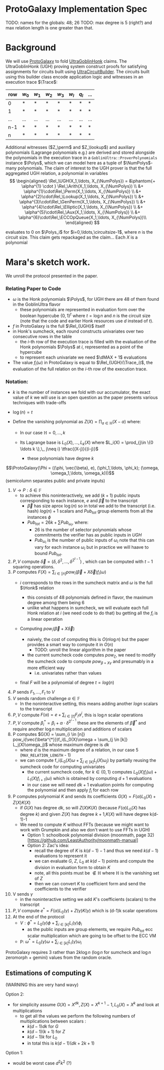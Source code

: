 # ProtoGalaxy Implementation Spec

$$
\newcommand{\MAX}{\text{MAX}}
\newcommand{\dMAX}{d_\MAX}
\newcommand{\circuitsize}{n}
\newcommand{\Rel}{\text{Rel}}
\newcommand{\UGH}{\text{UGH}}
\newcommand{\Arith}{\text{Arith}}
\newcommand{\Perm}{\text{Perm}}
\newcommand{\Lookup}{\text{Lookup}}
\newcommand{\GenPerm}{\text{GenPerm}}
\newcommand{\Aux}{\text{Aux}}
\newcommand{\Elliptic}{\text{Elliptic}}
\newcommand{\ECCOpQueue}{\text{ECCOpQueue}}
\newcommand{\perm}{\text{perm}}
\newcommand{\lookup}{\text{lookup}}
\newcommand{\Trace}{\text{Trace}}
\newcommand{\Polys}{\text{Polys}}
\newcommand{\NumPolys}{N_\Polys}
\newcommand{\ProtoGalaxy}{\text{ProtoGalaxy}}
\newcommand{\Honk}{\text{Honk}}
$$

TODO: names for the globals: 48; 26
TODO: max degree is 5 (right?) and max relation length is one greater than that.
# Background
We will use [ProtoGalaxy](https://eprint.iacr.org/archive/2023/1106/1690490682.pdf) to fold [UltraGoblinHonk](https://github.com/AztecProtocol/aztec-packages/blob/master/circuits/cpp/barretenberg/cpp/src/barretenberg/honk/flavor/goblin_ultra.hpp) claims. The UltraGoblinHonk (UGH) proving system construct proofs for satisfying assignments for circuits built using [UltraCircuitBuilder](https://github.com/AztecProtocol/aztec-packages/blob/master/circuits/cpp/barretenberg/cpp/src/barretenberg/proof_system/circuit_builder/ultra_circuit_builder.hpp). The circuits built using this builder class encode application logic and witnesses in an execution trace $\Trace$:

| row | $w_0$ | $w_1$ | $w_2$ | $w_3$ | $w_l$ | $q_l$ | ... |
|-----|-------|-------|-------|-------|-------|-------|-----|
| 0   | *     | *     | *     | *     | *     | *     | *   |
| 1   | *     | *     | *     | *     | *     | *     | *   |
| ... | ...   | ...   | ...   | ...   | ...   | ...   | ... |
| n-1 | *     | *     | *     | *     | *     | *     | *   |
| n   | *     | *     | *     | *     | *     | *     | *   |

Additional witnesses ($Z_\perm$ and $Z_\lookup$) and auxiliary polynomials (Lagrange polynomials e.g.) are derived and stored alongside the polynomials in the execution trace in a `GoblinUltra::ProverPolynomials` instance $\Polys$, which we can model here as a tuple of $\NumPolys$-many polynomials. The claim of interest to the UGH prover is that the full aggregated UGH relation, a polynomial in variables
$$
\begin{aligned}
\Rel_\UGH(X_1,\ldots, X_{\NumPolys}) = 
&\phantom{+ \alpha^{1} \cdot } \Rel_\Arith(X_1,\ldots, X_{\NumPolys}) \\
&+ \alpha^{1}\cdot\Rel_\Perm(X_1,\ldots, X_{\NumPolys}) \\
&+ \alpha^{2}\cdot\Rel_\Lookup(X_1,\ldots, X_{\NumPolys}) \\
&+ \alpha^{3}\cdot\Rel_\GenPerm(X_1,\ldots, X_{\NumPolys}) \\
&+ \alpha^{4}\cdot\Rel_\Elliptic(X_1,\ldots, X_{\NumPolys}) \\
&+ \alpha^{5}\cdot\Rel_\Aux(X_1,\ldots, X_{\NumPolys}) \\
&+ \alpha^{6}\cdot\Rel_\ECCOpQueue(X_1,\ldots, X_{\NumPolys})\\
\end{aligned}
$$

evaluates to 0 on $\Polys_i$ for $i=0,\ldots,\circuitsize-1$, where $n$ is the circuit size. This claim gets repackaged as the claim...
Each $X$ is a polynomial

# Mara's sketch work.

 We unroll the protocol presented in the paper.

 ### Relating Paper to Code
 * $\omega$ is the Honk polynomials $\Polys$, for UGH there are 48 of them found in the GoblinUltra flavor
    * these polynomials are represented in evaluation form over the boolean hypercube $\{0,1\}^t$ where $t = \log n$ and $n$ is the circuit size (note that the code and earlier Honk resources use $d$ instead of $t$).
 * $f$ in ProtoGalaxy is the full $\Rel_{UGH}$ itself
 * in Honk's sumcheck, each round constructs univariates over two consecutive rows in the table
    * the $i$-th row of the execution trace is filled with the evaluation of the Honk polynomials $\Polys$ at $i$, represented as a point of the hypercube
    * to represent each univariate we need $\dMAX + 1$ evaluations
* The value $f_i(\omega)$ in ProtoGalaxy is equal to $\Rel_{UGH}(\Trace_i)$, the evaluation of the full relation on the $i$-th row of the execution trace.

### Notation:

* $k$ is the number of instances we fold with our accumulator, the exact value of $k$ we will use is an open question as the paper presents various techniques with trade-offs

* $\log(n) = t$

* Define the vanishing polynomial as $Z(X) = \prod_{a \in \mathbb{H}}(X - a)$ where:
    * In our case $\mathbb{H} = {0,\ldots, k}$
    * Its Lagrange base is $L_0(X), \ldots, L_k(X)$ where
     $L_i(X) = \prod_{j\in \{0 \ldots k \},\,, j\neq i} \tfrac{(X-j)}{(i-j)}$

        * these polynomials have degree $k$



$$\ProtoGalaxy(\Phi = ((\phi, \vec{\beta}, e), (\phi_1,\ldots, \phi_k); (\omega, \omega_1,\ldots, \omega_k)))$$
(semicolumn separates public and private inputs)

1. $V \rightarrow P:\delta \in \mathbb{F}$
    * to achieve this noninteractively, we add ($k + 1$) public inputs corresponding to each instance, $e$ and $\vec{\beta}$ to the transcript
      * $\vec{\beta}$ has size aprox $\log(n)$ so in total we add to the transcript (i.e. hash) $log(n) + 1$ scalars and $Pub_{tot}$ group elements from all the instances $\phi$
      * $Pub_{tot} = 26k + \sum Pub_{\omega_i}$, where: 
        - $26$ is the number of selector polynomials whose commitments the verifier has as public inputs in $UGH$ 
        - $Pub_{\omega_i}$ is the number of public inputs of $\omega_i$ note that this can vary for each instance $\omega_i$ but in practice we will haave to bound $Pub_{tot}$.
2. $P, V$ compute $\vec{\delta} = (\delta, \delta^2, \ldots, \delta^{2^{t -1}})$ , which can be computed with $t-1$ squaring operations.
3. $P$ computes  $F(X) = \sum_{i \in [n]} pow_i(\vec{\beta} + X\vec{\delta})f_i(\omega)$
    * $i$ corresponds to the rows in the sumcheck matrix and $\omega$ is the full $\Honk$ relation 
        * this consists of 48 polynomials defined in flavor, the maximum degree among them being 6
        * unlike what happens in sumcheck, we will evaluate each full Honk relation at $i$ (we need code to do that) bu getting all the $f_i$ is a linear operation
    * Computing $pow_i(\vec{\beta} + X\vec{\delta})$ 
        * naively, the cost of computing this is $O(n \log n)$ but the paper provides a smart way to compute it in $O(n)$
            * TODO: unroll the linear algorithm in the paper
        * the current sumcheck code computes $pow_{\zeta}$, we need to modify the sumcheck code to compute $pow_{\beta + X\gamma}$ and presumably in a more efficient way
            * i.e. univariates rather than values
            
    * final $F$ will be a polynomial of degree $t = log(n)$
4. $P$ sends $F_1, \ldots,F_{t}$ to $V$
5. $V$ sends random challenge $\alpha \in \mathbb{F}$
    * In the noninteractive setting, this means adding another $logn$ scalars to the transcript 
6. $P, V$ compute $F(\alpha) = e + \sum_{i \in [t]}F_i \alpha^i$, this is $\log n$ scalar operations
7. $P, V$ compute $\beta^*_i = \beta_i  +\alpha \cdot \delta^{2^{i-1}}$ these are the elements of $\vec{\beta}^*$ and require another $\log n$ multiplication and additions of scalars
8. P computes $G(X) = \sum_{i \in [n]} pow_i(\vec{\beta^{*}})f_i(L_0(X)\omega + \sum_{j \in [k]} L_j(X)\omega_j)$ whose maximum degree is $dk$
    * where $d$ is the maximum degree of a relation, in our case 5 (`MAX_RELATION_LENGTH` - 1)
    * we can compute f_i($L_0(X)\omega + \sum_{j \in [k]} L_j(X)\omega_j$) by partially reusing the sumcheck code for computing univariates
        * the current sumcheck code, for $k \in \{0, 1\}$ computes $L_0(X)f_i(\omega) + L_1(X)f_{i+1}(\omega)$ which is obtained by computing $d+1$ evaluations
        * in our case we will need $dk + 1$ evaluation points for computing the polynomial and then apply $f_i$ for each row
9. P computes polynomial $K$ and sends its coefficients 
$G(X) = F(\alpha)L_0(X) + Z(X)K(X)$
    * if $G(X)$ has degree $dk$, so will $Z(X)K(X)$ (because $F(\alpha)L_0(X)$ has degree $k$)
    and given $Z(X)$ has degree $k+1$,$K(X)$ will have degree k(d-1)-1
    * We need to compute $K$ without FFTs (because we might want to work with Grumpkin and also we don't want to use FFTs in UGH)
        * Option 1: schoolbook polynomial division (moonmath, page 32)[https://github.com/LeastAuthority/moonmath-manual]
        * Option 2: Zac's idea:
            * recall the degree of $K$ is $k(d-1)-1$ and thus we need $k(d-1)$ evaluations to represent it
            * we can evaluate $G$, $Z$, $L_0$ at $k(d-1)$ points and compute the division in evaluation form to obtain $K$
             * note, all this points must be $\not\in \mathbb{H}$ where $\mathbb{H}$ is the vanishing set of $Z$
            * then we can convert $K$ to coefficient form and send the coefficients to the verifier
11. V sends $\gamma$ 
    * in the noninteractive setting we add $K$'s coefficients (scalars) to the transcript 
12. $P, V$ compute  $e^* = F(\alpha)L_0(\gamma) + Z(\gamma)K(\gamma)$ which is (d-1)k scalar operations
11. At the end of the protocol
    * $V: \phi^* = L_0(\gamma)\phi + \sum_{i \in [k]} L_i(\gamma)\phi_i$ 
        * as the public inputs are group elements, we require  $Pub_{tot}$ ecc scalar multiplication which are going to be offset  to the ECC VM
     * P: $\omega^* = L_0(\gamma)\omega + \sum_{i \in [k]} L_i(\gamma)\omega_i$

ProtoGalaxy requires 3 rather than  $2k\log n$ ($\log n$ for sumcheck and $\log n$ zeromorph + gemini) values from the random oracle.

## Estimations of computing K

(WARNING this are very hand wavy)

Option 2:
* for simplicity assume $G(X) =  X^{dk}, Z(X) = X^{k+1} -1, L_0(X) = X^k$ and look at multiplications
    * to get all the values we perform the following numbers of multiplications between scalars :
        * $k(d-1)dk$ for $G$
        * $k(d-1)(k+1)$ for $Z$
        * $k(d-1)k$ for $L_0$
        * in total this is $k(d-1)(dk+ 2k +1)$


Option 1:
* would be worst case $d^2k^2$ (?)
        





 

